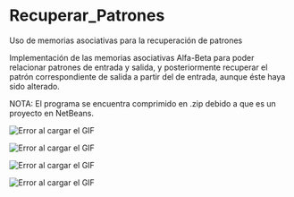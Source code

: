 # Recuperar_Patrones
Uso de memorias asociativas para la recuperación de patrones

Implementación de las memorias asociativas Alfa-Beta para poder relacionar patrones de entrada y salida, y posteriormente recuperar el patrón correspondiente de salida a partir del de entrada, aunque éste haya sido alterado.

NOTA: El programa se encuentra comprimido en .zip debido a que es un proyecto en NetBeans.

![Error al cargar el GIF](https://github.com/JoseAntSA/Recuperar_Patrones/blob/main/Assets/RecPatron_GIF_1.gif)

![Error al cargar el GIF](https://github.com/JoseAntSA/Recuperar_Patrones/blob/main/Assets/RecPatron_GIF_2.gif)

![Error al cargar el GIF](https://github.com/JoseAntSA/Recuperar_Patrones/blob/main/Assets/RecPatron_GIF_3.gif)

![Error al cargar el GIF](https://github.com/JoseAntSA/Recuperar_Patrones/blob/main/Assets/RecPatron_GIF_4.gif)
